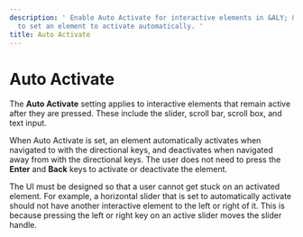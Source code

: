 ```yaml
---
description: ' Enable Auto Activate for interactive elements in &ALY; &ui-canvas-editor;
  to set an element to activate automatically. '
title: Auto Activate
---
```

# Auto Activate<a name="ui-editor-components-autoactivate"></a>

The **Auto Activate** setting applies to interactive elements that remain active after they are pressed\. These include the slider, scroll bar, scroll box, and text input\. 

When Auto Activate is set, an element automatically activates when navigated to with the directional keys, and deactivates when navigated away from with the directional keys\. The user does not need to press the **Enter** and **Back** keys to activate or deactivate the element\. 

The UI must be designed so that a user cannot get stuck on an activated element\. For example, a horizontal slider that is set to automatically activate should not have another interactive element to the left or right of it\. This is because pressing the left or right key on an active slider moves the slider handle\.